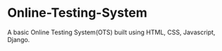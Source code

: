 # Online-Testing-System
A basic Online Testing System(OTS) built using HTML, CSS, Javascript, Django.
